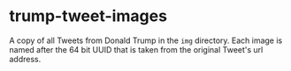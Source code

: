 # trump-tweet-images

A copy of all Tweets from Donald Trump in the `img` directory. Each image is named after the 64 bit UUID that is taken from the original Tweet's url address.
